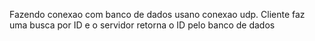 
Fazendo conexao com banco de dados usano conexao udp.
Cliente faz uma busca por ID e o servidor retorna o ID pelo banco de dados
